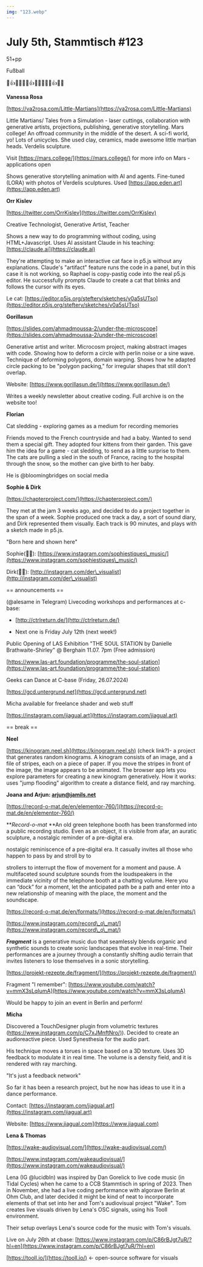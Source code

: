 ```yaml
---
img: "123.webp"
---
```


# **July 5th, Stammtisch #123**

51+pp

Fußball

🙈👍👀🤷‍♂️😎👍🙏💁‍♀️🫡😘👍🤷‍♂️

  



**Vanessa Rosa**

[https://va2rosa.com/Little-Martians](https://va2rosa.com/Little-Martians)

Little Martians/ Tales from a Simulation - laser cuttings, collaboration with generative artists, projections, publishing, generative storytelling. Mars college! An offroad community in the middle of the desert. A sci-fi world, yo! Lots of unicycles. She used clay, ceramics, made awesome little martian heads. Verdelis sculpture.



Visit [https://mars.college/](https://mars.college/) for more info on Mars - applications open



Shows generative storytelling animation with AI and agents. Fine-tuned (LORA) with photos of Verdelis sculptures. Used [https://app.eden.art](https://app.eden.art)



**Orr Kislev**

[https://twitter.com/OrrKislev](https://twitter.com/OrrKislev)

Creative Technologist, Generative Artist, Teacher

Shows a new way to do programming without coding, using HTML+Javascript. Uses AI assistant Claude in his teaching: [https://claude.ai](https://claude.ai)

They're attempting to make an interactive cat face in p5.js without any explanations. Claude's "artifact" feature runs the code in a panel, but in this case it is not working, so Raphael is copy-pastig code into the real p5.js editor. He successfully prompts Claude to create a cat that blinks and follows the cursor with its eyes.



Le cat: [https://editor.p5js.org/stefterv/sketches/v0a5sUTso](https://editor.p5js.org/stefterv/sketches/v0a5sUTso)



**Gorillasun** 

[https://slides.com/ahmadmoussa-2/under-the-microscope](https://slides.com/ahmadmoussa-2/under-the-microscope)

Generative artist and writer. Microcosm project, making abstract images with code. Showing how to deform a circle with perlin noise or a sine wave. Technique of deforming polygons, domain warping. Shows how he adapted circle packing to be "polygon packing," for irregular shapes that still don't overlap.



Website: [https://www.gorillasun.de/](https://www.gorillasun.de/)

Writes a weekly newsletter about creative coding. Full archive is on the website too!



**Florian**

Cat sledding - exploring games as a medium for recording memories

Friends moved to the French countryside and had a baby. Wanted to send them a special gift. They adopted four kittens from their garden. This gave him the idea for a game - cat sledding, to send as a little surprise to them. The cats are pulling a sled in the south of France, racing to the hospital through the snow, so the mother can give birth to her baby.



He is @bloomingbridges on social media



**Sophie \& Dirk**

[https://chapterproject.com/](https://chapterproject.com/) 



They met at the jam 3 weeks ago, and decided to do a project together in the span of a week. Sophie produced one track a day, a sort of sound diary, and Dirk represented them visually. Each track is 90 minutes, and plays with a sketch made in p5.js.



"Born here and shown here"



Sophie(💁‍♀️): [https://www.instagram.com/sophiestiques\_music/](https://www.instagram.com/sophiestiques\_music/) 

Dirk(🤷‍♂️): [http://instagram.com/der\_visualist](http://instagram.com/der\_visualist) 



== announcements ==



(@alesame in Telegram) Livecoding  workshops and performances at c- base:

  - [http://ctrlreturn.de/](http://ctrlreturn.de/)

  - Next one is Friday July 12th (next week!)

  

Public Opening of LAS Exhibition "THE SOUL STATION by Danielle Brathwaite-Shirley" @ Berghain 11.07. 7pm (Free admission)

[https://www.las-art.foundation/programme/the-soul-station](https://www.las-art.foundation/programme/the-soul-station)



Geeks can Dance at C-base (Friday, 26.07.2024) 

[https://gcd.untergrund.net](https://gcd.untergrund.net)



Micha available for freelance shader and web stuff 

[https://instagram.com/jiagual.art](https://instagram.com/jiagual.art)

  

== break ==



**Neel**



[https://kinogram.neel.sh](https://kinogram.neel.sh) (check link?)- a project that generates random kinograms. A kinogram consists of an image, and a file of stripes, each on a piece of paper. If you move the stripes in front of the image, the image appears to be animated. The browser app lets you explore parameters for creating a new kinogram generatively. How it works: uses "jump flooding" algorithm to create a distance field, and ray marching.





**Joana and Arjun: arjun@jamils.net**

[https://record-o-mat.de/en/elementor-760/](https://record-o-mat.de/en/elementor-760/)

    

***Record-o-mat* **An old green telephone booth has been transformed into a public recording studio. Even as an object, it is visible from afar, an auratic sculpture, a nostalgic reminder of a pre-digital era.

nostalgic reminiscence of a pre-digital era. It casually invites all those who happen to pass by and stroll by to

strollers to interrupt the flow of movement for a moment and pause. A multifaceted sound sculpture sounds from the loudspeakers in the immediate vicinity of the telephone booth at a chatting volume. Here you can “dock” for a moment, let the anticipated path be a path and enter into a new relationship of meaning with the place, the moment and the soundscape.

[https://record-o-mat.de/en/formats/](https://record-o-mat.de/en/formats/)

[https://www.instagram.com/record\_o\_mat/](https://www.instagram.com/record\_o\_mat/)



***Fragment*** is a generative music duo that seamlessly blends organic and synthetic sounds to create sonic landscapes that evolve in real-time. Their performances are a journey through a constantly shifting audio terrain that invites listeners to lose themselves in a sonic storytelling.

[https://projekt-rezepte.de/fragment/](https://projekt-rezepte.de/fragment/)



Fragment "I remember": [https://www.youtube.com/watch?v=mmX3sLqIumA](https://www.youtube.com/watch?v=mmX3sLqIumA)



Would be happy to join an event in Berlin and perform!





**Micha**

Discovered a TouchDesigner plugin from volumetric textures ([https://www.instagram.com/p/C7xJMnftNro/)](https://www.instagram.com/p/C7xJMnftNro/)). Decided to create an audioreactive piece. Used Synesthesia for the audio part.



His technique moves a torues in space based on a 3D texture. Uses 3D feedback to modulate it in real time. The volume is a density field, and it is rendered with ray marching.



"It's just a feedback network"



So far it has been a research project, but he now has ideas to use it in a dance performance.



Contact: [https://instagram.com/jiagual.art](https://instagram.com/jiagual.art)

Website: [https://www.jiagual.com](https://www.jiagual.com)





**Lena \& Thomas**

[https://wake-audiovisual.com/](https://wake-audiovisual.com/)

[https://www.instagram.com/wakeaudiovisual/](https://www.instagram.com/wakeaudiovisual/)

Lena (IG @lucidbln) was inspired by Dan Gorelick to live code music (in Tidal Cycles) when he came to a CCB Stammtisch in spring of 2023. Then in November, she had a live coding performance with algorave Berlin at Ohm Club, and later decided it might be kind of neat to incorporate elements of that set into her and Tom's audiovisual project "Wake". Tom creates live visuals driven by Lena's OSC signals, using his Tooll environment.



Their setup overlays Lena's source code for the music with Tom's visuals.



Live on July 26th at cbase: [https://www.instagram.com/p/C86rBJgt7uR/?hl=en](https://www.instagram.com/p/C86rBJgt7uR/?hl=en)



[https://tooll.io/](https://tooll.io/) <- open-source software for visuals




